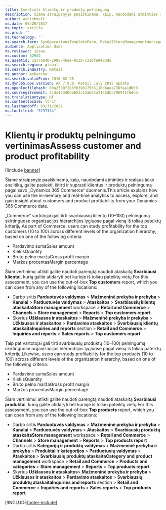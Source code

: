 ```yaml
---
title: Įvertinti klientų ir produktų pelningumą
description: Šiame straipsnyje paaiškinama, kaip, naudodami atminties ir realaus laiko analitiką, galite pasiekti, ištirti ir suprasti klientus ir produktų pelningumą pagal savo „Dynamics 365 Commerce“ duomenis.
author: ashishmsft
ms.date: 06/20/2017
ms.topic: article
ms.prod: ''
ms.technology: ''
ms.search.form: SysOperationsTemplateForm, RetailStoreManagementWorkspace
audience: Application User
ms.reviewer: josaw
ms.custom: 52902
ms.assetid: 1a77d04b-2985-4bee-9138-c216fe0483de
ms.search.region: global
ms.search.industry: Retail
ms.author: asharchw
ms.search.validFrom: 2016-02-28
ms.dyn365.ops.version: AX 7.0.0, Retail July 2017 update
ms.openlocfilehash: 80a2f38f2b3f039b17556116d6aea738faa1db50
ms.sourcegitcommit: 3cdc42346bb653c13ab33a7142dbb7969f1f6dda
ms.translationtype: HT
ms.contentlocale: lt-LT
ms.lasthandoff: 03/31/2021
ms.locfileid: "5797334"
---
```

# <a name="assess-customer-and-product-profitability"></a><span data-ttu-id="63e25-103">Klientų ir produktų pelningumo vertinimas</span><span class="sxs-lookup"><span data-stu-id="63e25-103">Assess customer and product profitability</span></span>

[!include [banner](includes/banner.md)]

<span data-ttu-id="63e25-104">Šiame straipsnyje paaiškinama, kaip, naudodami atminties ir realaus laiko analitiką, galite pasiekti, ištirti ir suprasti klientus ir produktų pelningumą pagal savo „Dynamics 365 Commerce“ duomenis.</span><span class="sxs-lookup"><span data-stu-id="63e25-104">This article explains how you can use the in-memory and real-time analytics to access, explore, and gain insight about customers and product profitability from your Dynamics 365 Commerce data.</span></span>

<span data-ttu-id="63e25-105">„Commerce“ vartotojai gali tirti svarbiausių klientų (10–100) pelningumą skirtinguose organizacijos hierarchijos lygiuose pagal vieną iš toliau pateiktų kriterijų.</span><span class="sxs-lookup"><span data-stu-id="63e25-105">As part of Commerce, users can study profitability for the top customers (10 to 100) across different levels of the organization hierarchy, based on one of the following criteria:</span></span>

- <span data-ttu-id="63e25-106">Pardavimo suma</span><span class="sxs-lookup"><span data-stu-id="63e25-106">Sales amount</span></span>
- <span data-ttu-id="63e25-107">Kiekis</span><span class="sxs-lookup"><span data-stu-id="63e25-107">Quantity</span></span>
- <span data-ttu-id="63e25-108">Bruto pelno marža</span><span class="sxs-lookup"><span data-stu-id="63e25-108">Gross profit margin</span></span>
- <span data-ttu-id="63e25-109">Maržos procentas</span><span class="sxs-lookup"><span data-stu-id="63e25-109">Margin percentage</span></span>

<span data-ttu-id="63e25-110">Šiam vertinimui atlikti galite naudoti parengtą naudoti ataskaitą **Svarbiausi klientai**, kurią galite atidaryti bet kurioje iš toliau pateiktų vietų.</span><span class="sxs-lookup"><span data-stu-id="63e25-110">For this assessment, you can use the out-of-box **Top customers** report, which you can open from any of the following locations:</span></span>

- <span data-ttu-id="63e25-111">Darbo sritis **Parduotuvės valdymas** &gt; **Mažmeninė prekyba ir prekyba** &gt; **Kanalai** &gt; **Parduotuvės valdymas** &gt; **Ataskaitos** &gt; **Svarbiausių klientų ataskaita**</span><span class="sxs-lookup"><span data-stu-id="63e25-111">**Store management** workspace &gt; **Retail and Commerce** &gt; **Channels** &gt; **Store management** &gt; **Reports** &gt; **Top customers report**</span></span>
- <span data-ttu-id="63e25-112">Skyrius **Užklausos ir ataskaitos** &gt; **Mažmeninė prekyba ir prekyba** &gt; **Užklausos ir ataskaitos** &gt; **Pardavimo ataskaitos** &gt; **Svarbiausių klientų ataskaita**</span><span class="sxs-lookup"><span data-stu-id="63e25-112">**Inquiries and reports** section &gt; **Retail and Commerce** &gt; **Inquiries and reports** &gt; **Sales reports** &gt; **Top customers report**</span></span>

<span data-ttu-id="63e25-113">Taip pat vartotojai gali tirti svarbiausių produktų (10–100) pelningumą skirtinguose organizacijos hierarchijos lygiuose pagal vieną iš toliau pateiktų kriterijų.</span><span class="sxs-lookup"><span data-stu-id="63e25-113">Likewise, users can study profitability for the top products (10 to 100) across different levels of the organization hierarchy, based on one of the following criteria:</span></span>

- <span data-ttu-id="63e25-114">Pardavimo suma</span><span class="sxs-lookup"><span data-stu-id="63e25-114">Sales amount</span></span>
- <span data-ttu-id="63e25-115">Kiekis</span><span class="sxs-lookup"><span data-stu-id="63e25-115">Quantity</span></span>
- <span data-ttu-id="63e25-116">Bruto pelno marža</span><span class="sxs-lookup"><span data-stu-id="63e25-116">Gross profit margin</span></span>
- <span data-ttu-id="63e25-117">Maržos procentas</span><span class="sxs-lookup"><span data-stu-id="63e25-117">Margin percentage</span></span>

<span data-ttu-id="63e25-118">Šiam vertinimui atlikti galite naudoti parengtą naudoti ataskaitą **Svarbiausi produktai**, kurią galite atidaryti bet kurioje iš toliau pateiktų vietų.</span><span class="sxs-lookup"><span data-stu-id="63e25-118">For this assessment, you can use the out-of-box **Top products** report, which you can open from any of the following locations:</span></span>

- <span data-ttu-id="63e25-119">Darbo sritis **Parduotuvės valdymas** &gt; **Mažmeninė prekyba ir prekyba** &gt; **Kanalai** &gt; **Parduotuvės valdymas** &gt; **Ataskaitos** &gt; **Svarbiausių produktų ataskaita**</span><span class="sxs-lookup"><span data-stu-id="63e25-119">**Store management** workspace &gt; **Retail and Commerce** &gt; **Channels** &gt; **Store management** &gt; **Reports** &gt; **Top products report**</span></span>
- <span data-ttu-id="63e25-120">Darbo sritis **Kategorijų ir produktų valdymas** &gt; **Mažmeninė prekyba ir prekyba** &gt; **Produktai ir kategorijos** &gt; **Parduotuvių valdymas** &gt; **Ataskaitos** &gt; **Svarbiausių produktų ataskaita**</span><span class="sxs-lookup"><span data-stu-id="63e25-120">**Category and product management** workspace &gt; **Retail and Commerce** &gt; **Products and categories** &gt; **Store management** &gt; **Reports** &gt; **Top products report**</span></span>
- <span data-ttu-id="63e25-121">Skyrius **Užklausos ir ataskaitos**&gt; **Mažmeninė prekyba ir prekyba** &gt; **Užklausos ir ataskaitos** &gt; **Pardavimo ataskaitos** &gt; **Svarbiausių produktų ataskaita**</span><span class="sxs-lookup"><span data-stu-id="63e25-121">**Inquiries and reports** section &gt; **Retail and Commerce** &gt; **Inquiries and reports** &gt; **Sales reports** &gt; **Top products report**</span></span>


[!INCLUDE[footer-include](../includes/footer-banner.md)]